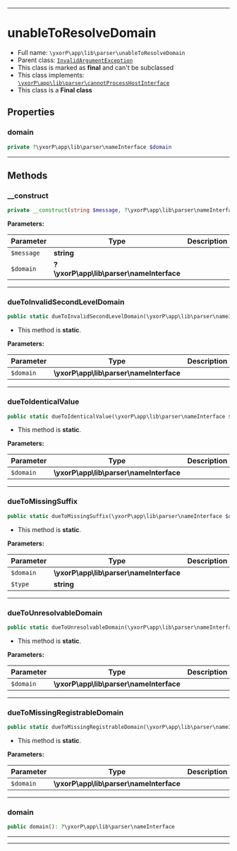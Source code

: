 ***

# unableToResolveDomain





* Full name: `\yxorP\app\lib\parser\unableToResolveDomain`
* Parent class: [`InvalidArgumentException`](../../../../InvalidArgumentException.md)
* This class is marked as **final** and can't be subclassed
* This class implements:
[`\yxorP\app\lib\parser\cannotProcessHostInterface`](./cannotProcessHostInterface.md)
* This class is a **Final class**



## Properties


### domain



```php
private ?\yxorP\app\lib\parser\nameInterface $domain
```






***

## Methods


### __construct



```php
private __construct(string $message, ?\yxorP\app\lib\parser\nameInterface $domain = null): mixed
```








**Parameters:**

| Parameter | Type | Description |
|-----------|------|-------------|
| `$message` | **string** |  |
| `$domain` | **?\yxorP\app\lib\parser\nameInterface** |  |




***

### dueToInvalidSecondLevelDomain



```php
public static dueToInvalidSecondLevelDomain(\yxorP\app\lib\parser\nameInterface $domain): self
```



* This method is **static**.




**Parameters:**

| Parameter | Type | Description |
|-----------|------|-------------|
| `$domain` | **\yxorP\app\lib\parser\nameInterface** |  |




***

### dueToIdenticalValue



```php
public static dueToIdenticalValue(\yxorP\app\lib\parser\nameInterface $domain): self
```



* This method is **static**.




**Parameters:**

| Parameter | Type | Description |
|-----------|------|-------------|
| `$domain` | **\yxorP\app\lib\parser\nameInterface** |  |




***

### dueToMissingSuffix



```php
public static dueToMissingSuffix(\yxorP\app\lib\parser\nameInterface $domain, string $type): self
```



* This method is **static**.




**Parameters:**

| Parameter | Type | Description |
|-----------|------|-------------|
| `$domain` | **\yxorP\app\lib\parser\nameInterface** |  |
| `$type` | **string** |  |




***

### dueToUnresolvableDomain



```php
public static dueToUnresolvableDomain(\yxorP\app\lib\parser\nameInterface $domain): self
```



* This method is **static**.




**Parameters:**

| Parameter | Type | Description |
|-----------|------|-------------|
| `$domain` | **\yxorP\app\lib\parser\nameInterface** |  |




***

### dueToMissingRegistrableDomain



```php
public static dueToMissingRegistrableDomain(\yxorP\app\lib\parser\nameInterface $domain): self
```



* This method is **static**.




**Parameters:**

| Parameter | Type | Description |
|-----------|------|-------------|
| `$domain` | **\yxorP\app\lib\parser\nameInterface** |  |




***

### domain



```php
public domain(): ?\yxorP\app\lib\parser\nameInterface
```











***


***

